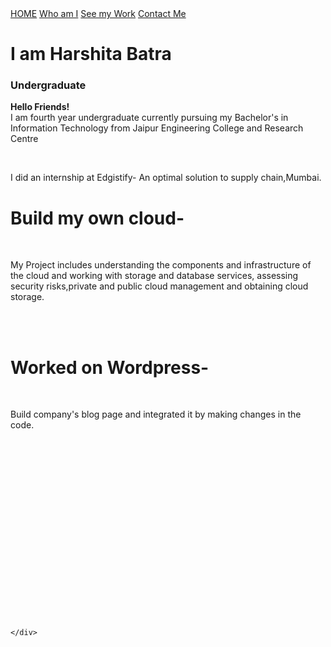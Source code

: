 <!DOC TYPE html>
<html>
<head>
<title>My Website</title>
<meta charset="utf8">
<meta name="viewport" content="width=device-width, initial-scale=1">
<link rel="stylesheet" type="text/css" href="style.css">
<link rel="stylesheet" href="https://cdnjs.cloudflare.com/ajax/libs/font-awesome/4.7.0/css/font-awesome.min.css">
</head>
<body>
<div class="background">
<div class="nav">
<a class="a active" href="#">HOME</a>
<a class="b" href="#">Who am I</a>
<a class="c" href="#">See my Work</a>
<a class="d" href="#">Contact Me</a>  
</div>
<div class="content">
	<div class="home">
	<h1>I am Harshita Batra</h1>
	<h3>Undergraduate</h3>
	</div>
</div>
	<div class="aboutus">
		<p><b>Hello Friends!</b><br>
		I am fourth year undergraduate currently pursuing my Bachelor's in Information Technology from Jaipur Engineering College and Research Centre</p><br>
		<p>I did an internship at Edgistify- An optimal solution to supply chain,Mumbai.</p>
	</div>
	<div class="work">
		<h1>Build my own cloud-</h1><br>
		<p>My Project includes understanding the components and infrastructure of the cloud and working with storage and database services, assessing security risks,private and public cloud management and obtaining cloud storage.</p><br><br>
		<h1>Worked on Wordpress-</h1><br>
		<p>Build company's blog page and integrated it by making changes in the code.</p><br><br>
	</div>
		<div class="contact">
		<a href="#" class="fa fa-facebook"></a><br><br><br><br><br>
		<a href="#" class="fa fa-google"></a><br><br><br><br><br>
		<a href="#" class="fa fa-linkedin"></a><br><br><br><br><br>
		
	</div>  
</div>
<script src="https://ajax.googleapis.com/ajax/libs/jquery/1.11.3/jquery.min.js"></script>
<script type="text/javascript">
$(document).ready(function(){
	$('a').click(function(){
	var selected = $(this);
	$('a').removeClass('active');
	$(selected).addClass('active');	
});
	var $a = $('.a'),
		$b = $('.b'),
		$c = $('.c'),
		$d = $('.d'),
		$home = $('.home'),
		$aboutus = $('.aboutus'),
		$work = $('.work'),
		$contact = $('.contact')

		$a.click(function(){
			$home.fadeIn();
			$aboutus.fadeOut();
			$work.fadeOut();
			$contact.fadeOut();
		});
		$b.click(function(){
			$aboutus.fadeIn();
			$home.fadeOut();
			$work.fadeOut();
			$contact.fadeOut();
		});
		$c.click(function(){
			$work.fadeIn();
			$home.fadeOut();
			$aboutus.fadeOut();
			$contact.fadeOut();
		});
		$d.click(function(){
			$contact.fadeIn();
			$work.fadeOut();
			$home.fadeOut();
			$aboutus.fadeOut();
		});	


});
</script>
</body>
</html>
